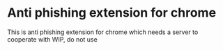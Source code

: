 # Anti phishing extension for chrome
This is anti phishing extension for chrome which needs a server to cooperate with
WIP, do not use
